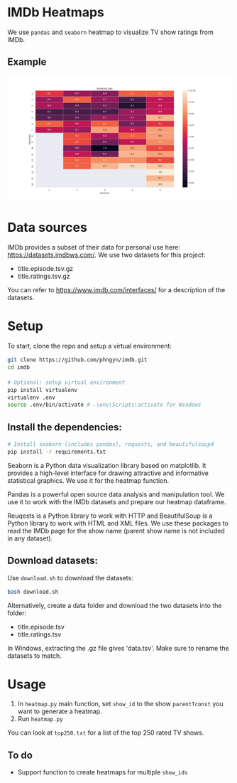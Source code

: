 # IMDb Heatmaps
We use `pandas` and `seaborn` heatmap to visualize TV show ratings from IMDb.

## Example
![](heatmaps/Breaking_Bad_tt0903747.png)

# Data sources
IMDb provides a subset of their data for personal use here: https://datasets.imdbws.com/. We use two datasets for this project: 
  - title.episode.tsv.gz
  - title.ratings.tsv.gz

You can refer to https://www.imdb.com/interfaces/ for a description of the datasets.

# Setup 
To start, clone the repo and setup a virtual environment:

```bash
git clone https://github.com/phngyn/imdb.git
cd imdb

# Optional: setup virtual environment
pip install virtualenv
virtualenv .env
source .env/bin/activate # .\env\Scripts\activate for Windows
```

## Install the dependencies: 

```bash
# Install seaborn (includes pandas), requests, and beautifulsoup4
pip install -r requirements.txt
```
Seaborn is a Python data visualization library based on matplotlib. It provides a high-level interface for drawing attractive and informative statistical graphics. We use it for the heatmap function.

Pandas is a powerful open source data analysis and manipulation tool. We use it to work with the IMDb datasets and prepare our heatmap dataframe.

Reuqests is a Python library to work with HTTP and BeautifulSoup is a Python library to work with HTML and XML files. We use these packages to read the IMDb page for the show name (parent show name is not included in any dataset).


## Download datasets:

Use `download.sh` to download the datasets:
```bash
bash download.sh
```

Alternatively, create a data folder and download the two datasets into the folder:
  - title.episode.tsv
  - title.ratings.tsv

In Windows, extracting the .gz file gives 'data.tsv'. Make sure to rename the datasets to match. 

# Usage
  1. In `heatmap.py` main function, set `show_id` to the show `parentTconst` you want to generate a heatmap.
  1. Run `heatmap.py`

You can look at `top250.txt` for a list of the top 250 rated TV shows. 


## To do
  - Support function to create heatmaps for multiple `show_ids` 